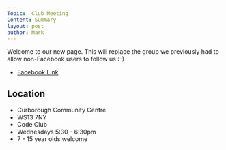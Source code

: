 ```yaml
---
Topic:  Club Meeting
Content: Summary
layout: post
author: Mark
---
```

Welcome to our new page. This will replace the group we previously had to allow non-Facebook users to follow us :-)



* [Facebook Link](https://www.facebook.com/1481985248595237/posts/1481998305260598/)

## Location

* Curborough Community Centre
* WS13 7NY
* Code Club
* Wednesdays 5:30 - 6:30pm
* 7 - 15 year olds welcome

